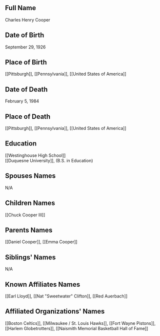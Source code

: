 ## Full Name

Charles Henry Cooper

## Date of Birth

September 29, 1926

## Place of Birth

[[Pittsburgh]], [[Pennsylvania]], [[United States of America]]

## Date of Death

February 5, 1984

## Place of Death

[[Pittsburgh]], [[Pennsylvania]], [[United States of America]]

## Education

[[Westinghouse High School]]  
[[Duquesne University]], (B.S. in Education)

## Spouses Names

N/A

## Children Names

[[Chuck Cooper III]]

## Parents Names

[[Daniel Cooper]], [[Emma Cooper]]

## Siblings' Names

N/A

## Known Affiliates Names

[[Earl Lloyd]], [[Nat "Sweetwater" Clifton]], [[Red Auerbach]]

## Affiliated Organizations' Names

[[Boston Celtics]], [[Milwaukee / St. Louis Hawks]], [[Fort Wayne Pistons]], [[Harlem Globetrotters]], [[Naismith Memorial Basketball Hall of Fame]]